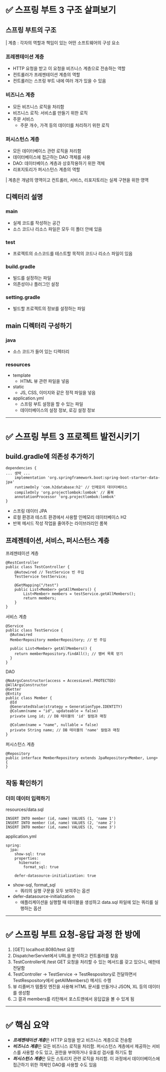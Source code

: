 # ✅ 스프링 부트 3 구조 살펴보기

## 스프링 부트의 구조
| 계층 : 각자의 역할과 책임이 있는 어떤 소프트웨어의 구성 요소

### 프레젠테이션 계층
- HTTP 요청을 받고 이 요청을 비즈니스 계층으로 전송하는 역할
- 컨트롤러가 프레젠테이션 계층의 역할
- 컨트롤러는 스프링 부트 내에 여러 개가 있을 수 있음

### 비즈니스 계층
- 모든 비즈니스 로직을 처리함
- 비즈니스 로직: 서비스를 만들기 위한 로직
- 주문 서비스
  - 주문 개수, 가격 등의 데이터를 처리하기 위한 로직

### 퍼시스턴스 계층
- 모든 데이터베이스 관련 로직을 처리함
- 데이터베이스에 접근하는 DAO 객체를 사용
- DAO: 데이터베이스 계층과 상호작용하기 위한 객체
- 리포지토리가 퍼시스턴스 계층의 역할

| 계층은 개념의 영역이고 컨트롤러, 서비스, 리포지토리는 실제 구현을 위한 영역

## 디렉터리 설명

### main
- 실제 코드를 작성하는 공간
- 소스 코드나 리소스 파일은 모두 이 폴더 안에 있음

### test
- 프로젝트의 소스코드를 테스트할 목적의 코드나 리소스 파일이 있음

### build.gradle
- 빌드를 설정하는 파일
- 의존성이나 플러그인 설정

### setting.gradle
- 빌드할 프로젝트의 정보를 설정하는 파일

## main 디렉터리 구성하기

### java
- 소스 코드가 들어 있는 디렉터리

### resources
- template
  - HTML 뷰 관련 파일을 넣음
- static
  - JS, CSS, 이미지와 같은 정적 파일을 넣음
- application.yml
  - 스프링 부트 설정을 할 수 있는 파일
  - 데이터베이스의 설정 정보, 로깅 설정 정보


---

# ✅ 스프링 부트 3 프로젝트 발전시키기

## build.gradle에 의존성 추가하기
```
dependencies {
... 생략 ...
    implementation 'org.springframework.boot:spring-boot-starter-data-jpa'
    runtimeOnly 'com.h2database:h2' // 인메모리 데이터베이스
    compileOnly 'org.projectlombok:lombok' // 롬복
    annotationProcessor 'org.projectlombok:lombok'
}
```
- 스프링 데이터 JPA
- 로컬 환경과 테스트 환경에서 사용할 인메모리 데이터베이스 H2
- 반복 메서드 작성 작업을 줄여주는 라이브러리인 롬복

## 프레젠테이션, 서비스, 퍼시스턴스 계층

프레젠테이션 계층
```
@RestController
public class TestController {
    @Autowired // TestService 빈 주입
    TestService testService;
    
    @GetMapping("/test")
    public List<Member> getAllMembers() {
        List<Member> members = testService.getAllMembers();
        return members;
    }
}
```

서비스 계층
```
@Service
public class TestService {
  @Autowired
  MemberRepository memberRepository; // 빈 주입
  
  public List<Member> getAllMembers() {
    return memberRepository.findAll(); // 멤버 목록 얻기
  }
} 
```

DAO
```
@NoArgsConstructor(access = AccessLevel.PROTECTED)
@AllArgsConstructor
@Getter
@Entity
public class Member {
  @Id
  @GeneratedValue(strategy = GenerationType.IDENTITY)
  @Column(name = "id", updateable = false)
  private Long id; // DB 테이블의 'id' 컬럼과 매칭
  
  @Column(name = "name", nullable = false)
  private String name; // DB 테이블의 'name' 컬럼과 매칭
}
```

퍼시스턴스 계층
```
@Repository
public interface MemberRepository extends JpaRepository<Member, Long> {
}
```

## 작동 확인하기

### 더미 데이터 입력하기
resources/data.sql
```
INSERT INTO member (id, name) VALUES (1, 'name 1')
INSERT INTO member (id, name) VALUES (2, 'name 2')
INSERT INTO member (id, name) VALUES (3, 'name 3')
```

application.yml
```
spring:
  jpa:
    show-sql: true
    properties:
      hibernate:
        format_sql: true 
    
    defer-datasource-initialization: true
```
- show-sql, format_sql
  - 쿼리의 실행 구문을 모두 보여주는 옵션
- defer-datasource-initialization
  - 애플리케이션을 실행할 때 테이블을 생성하고 data.sql 파일에 있는 쿼리를 실행하는 옵션

---

# ✅ 스프링 부트 요청-응답 과정 한 방에

1. [GET] localhost:8080/test 요청
2. DispatcherServlet에서 URL을 분석하고 컨트롤러를 찾음
3. TestController에 /test GET 요청을 처리할 수 있는 메서드를 갖고 있으니, 얘한테 전달함
4. TestController -> TestService -> TestRespository로 전달하면서 TestRespository에서 getAllMembers() 메서드 수행
5. 뷰 리졸버가 템플릿 엔진을 사용해 HTML 문서를 만들거나 JSON, XL 등의 데이터를 생성함
6. 그 결과 members를 리턴해서 포스트맨에서 응답값을 볼 수 있게 됨

--- 

# ✅ 핵심 요약
- ***프레젠테이션 계층***은 HTTP 요청을 받고 비즈니스 계층으로 전송함
- ***비즈니스 계층***은 모든 비즈니스 로직을 처리함. 퍼시스턴스 계층에서 제공하는 서비스를 사용할 수도 있고, 권한을 부여하거나 유효성 검사를 하기도 함
- ***퍼시스턴스 계층***은 모든 스토리지 관련 로직을 처리함. 이 과정에서 데이터베이스에 접근하기 위한 객체인 DAO를 사용할 수도 있음